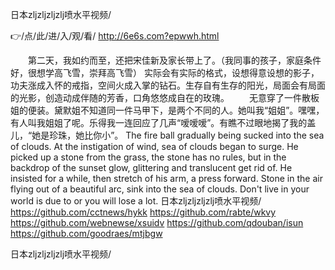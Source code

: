 
日本zljzljzljzlj喷水平视频/




👉/点/此/进/入/观/看/ http://6e6s.com?epwwh.html




　　第二天，我如约而至，还把宋佳新及家长带上了。（我同事的孩子，家庭条件好，很想学高飞雪，崇拜高飞雪）
实际会有实际的格式，设想得意设想的影子，功夫涨成入怀的戒指，空间火成入掌的钻石。生存自有生存的阳光，局面会有局面的光影，创造动成伴随的芳香，口角悠悠成自在的玫瑰。
　　无意穿了一件散板姐的便装。黛默姐不知道同一件马甲下，是两个不同的人。她叫我“姐姐”。嘿嘿，有人叫我姐姐了呢。乐得我一连回应了几声“嗳嗳嗳”。有瞧不过眼地揭了我的盖儿，“她是珍珠，她比你小”。
The fire ball gradually being sucked into the sea of clouds.
At the instigation of wind, sea of clouds began to surge.
He picked up a stone from the grass, the stone has no rules, but in the backdrop of the sunset glow, glittering and translucent get rid of.
He insisted for a while, then stretch of his arm, a press forward.
Stone in the air flying out of a beautiful arc, sink into the sea of clouds.
Don't live in your world is due to or you will lose a lot.
日本zljzljzljzlj喷水平视频/ https://github.com/cctnews/hykk
https://github.com/rabte/wkvy
https://github.com/webnewse/xsuidv
https://github.com/qdouban/isun
https://github.com/goodraes/mtjbgw





日本zljzljzljzlj喷水平视频/
